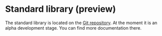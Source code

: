 # Standard library (preview)

The standard library is located on the [Git repository](https://github.com/nushell/nushell/tree/main/crates/nu-utils/standard_library). At the moment it is an alpha development stage. You can find more documentation there.
